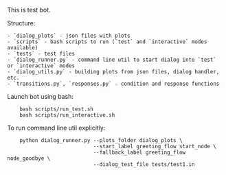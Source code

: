 This is test bot. 

Structure:

    - `dialog_plots` - json files with plots
    - `scripts` - bash scripts to run (`test` and `interactive` modes available)
    - `tests` - test files
    - `dialog_runner.py` - command line util to start dialog into `test` or `interactive` modes
    - `dialog_utils.py` - building plots from json files, dialog handler, etc.
    - `transitions.py`, `responses.py` - condition and response functions

Launch bot using bash:

```
    bash scripts/run_test.sh
    bash scripts/run_interactive.sh
```

To run command line util explicitly:

```
    python dialog_runner.py --plots_folder dialog_plots \
                            --start_label greeting_flow start_node \
                            --fallback_label greeting_flow node_goodbye \
                            --dialog_test_file tests/test1.in
```
